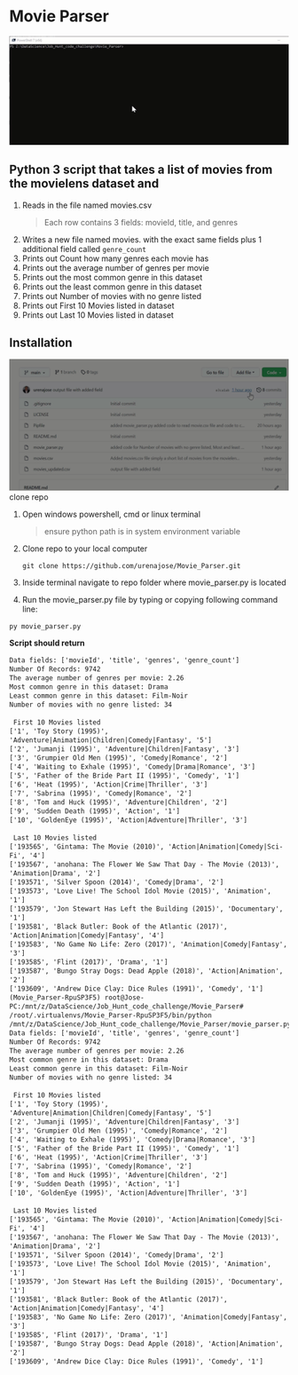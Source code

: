 # Movie Parser

![movie_parser.py]

[movie_parser.py]: images/movie_parser.py.gif


## Python 3 script that takes a list of movies from the movielens dataset and 
1. Reads in the file named movies.csv
    > Each row contains 3 fields: movieId, title, and genres
2. Writes a new file named movies. with the exact same fields plus 1 additional field called `genre_count`
3. Prints out Count how many genres each movie has
4. Prints out the average number of genres per movie
5. Prints out the most common genre in this dataset
6. Prints out the least common genre in this dataset
7. Prints out Number of movies with no genre listed
8. Prints out First 10 Movies listed in dataset
9. Prints out Last 10 Movies listed in dataset

## Installation

![git clone] clone repo

[git clone]: images/gitclone1.gif

1. Open windows powershell, cmd or linux terminal
    > ensure python path is in system environment variable
2. Clone repo to your local computer
   ```
   git clone https://github.com/urenajose/Movie_Parser.git
   ```

3. Inside terminal navigate to repo folder where movie_parser.py is located

4. Run the movie_parser.py file by typing or copying following command line:
```
py movie_parser.py 
```
**Script should return**
```
Data fields: ['movieId', 'title', 'genres', 'genre_count']
Number Of Records: 9742
The average number of genres per movie: 2.26
Most common genre in this dataset: Drama
Least common genre in this dataset: Film-Noir
Number of movies with no genre listed: 34

 First 10 Movies listed
['1', 'Toy Story (1995)', 'Adventure|Animation|Children|Comedy|Fantasy', '5']
['2', 'Jumanji (1995)', 'Adventure|Children|Fantasy', '3']
['3', 'Grumpier Old Men (1995)', 'Comedy|Romance', '2']
['4', 'Waiting to Exhale (1995)', 'Comedy|Drama|Romance', '3']
['5', 'Father of the Bride Part II (1995)', 'Comedy', '1']
['6', 'Heat (1995)', 'Action|Crime|Thriller', '3']
['7', 'Sabrina (1995)', 'Comedy|Romance', '2']
['8', 'Tom and Huck (1995)', 'Adventure|Children', '2']
['9', 'Sudden Death (1995)', 'Action', '1']
['10', 'GoldenEye (1995)', 'Action|Adventure|Thriller', '3']

 Last 10 Movies listed
['193565', 'Gintama: The Movie (2010)', 'Action|Animation|Comedy|Sci-Fi', '4']
['193567', 'anohana: The Flower We Saw That Day - The Movie (2013)', 'Animation|Drama', '2']
['193571', 'Silver Spoon (2014)', 'Comedy|Drama', '2']
['193573', 'Love Live! The School Idol Movie (2015)', 'Animation', '1']
['193579', 'Jon Stewart Has Left the Building (2015)', 'Documentary', '1']
['193581', 'Black Butler: Book of the Atlantic (2017)', 'Action|Animation|Comedy|Fantasy', '4']
['193583', 'No Game No Life: Zero (2017)', 'Animation|Comedy|Fantasy', '3']
['193585', 'Flint (2017)', 'Drama', '1']
['193587', 'Bungo Stray Dogs: Dead Apple (2018)', 'Action|Animation', '2']
['193609', 'Andrew Dice Clay: Dice Rules (1991)', 'Comedy', '1']
(Movie_Parser-RpuSP3F5) root@Jose-PC:/mnt/z/DataScience/Job_Hunt_code_challenge/Movie_Parser# /root/.virtualenvs/Movie_Parser-RpuSP3F5/bin/python /mnt/z/DataScience/Job_Hunt_code_challenge/Movie_Parser/movie_parser.py
Data fields: ['movieId', 'title', 'genres', 'genre_count']
Number Of Records: 9742
The average number of genres per movie: 2.26
Most common genre in this dataset: Drama
Least common genre in this dataset: Film-Noir
Number of movies with no genre listed: 34

 First 10 Movies listed
['1', 'Toy Story (1995)', 'Adventure|Animation|Children|Comedy|Fantasy', '5']
['2', 'Jumanji (1995)', 'Adventure|Children|Fantasy', '3']
['3', 'Grumpier Old Men (1995)', 'Comedy|Romance', '2']
['4', 'Waiting to Exhale (1995)', 'Comedy|Drama|Romance', '3']
['5', 'Father of the Bride Part II (1995)', 'Comedy', '1']
['6', 'Heat (1995)', 'Action|Crime|Thriller', '3']
['7', 'Sabrina (1995)', 'Comedy|Romance', '2']
['8', 'Tom and Huck (1995)', 'Adventure|Children', '2']
['9', 'Sudden Death (1995)', 'Action', '1']
['10', 'GoldenEye (1995)', 'Action|Adventure|Thriller', '3']

 Last 10 Movies listed
['193565', 'Gintama: The Movie (2010)', 'Action|Animation|Comedy|Sci-Fi', '4']
['193567', 'anohana: The Flower We Saw That Day - The Movie (2013)', 'Animation|Drama', '2']
['193571', 'Silver Spoon (2014)', 'Comedy|Drama', '2']
['193573', 'Love Live! The School Idol Movie (2015)', 'Animation', '1']
['193579', 'Jon Stewart Has Left the Building (2015)', 'Documentary', '1']
['193581', 'Black Butler: Book of the Atlantic (2017)', 'Action|Animation|Comedy|Fantasy', '4']
['193583', 'No Game No Life: Zero (2017)', 'Animation|Comedy|Fantasy', '3']
['193585', 'Flint (2017)', 'Drama', '1']
['193587', 'Bungo Stray Dogs: Dead Apple (2018)', 'Action|Animation', '2']
['193609', 'Andrew Dice Clay: Dice Rules (1991)', 'Comedy', '1']
```

